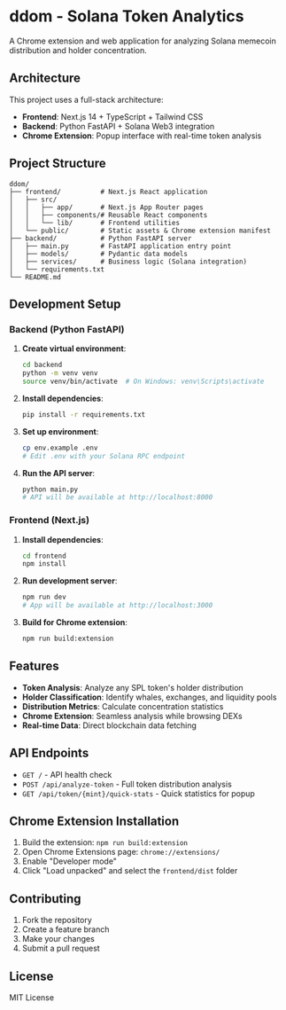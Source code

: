 # ddom - Solana Token Analytics

A Chrome extension and web application for analyzing Solana memecoin distribution and holder concentration.

## Architecture

This project uses a full-stack architecture:

- **Frontend**: Next.js 14 + TypeScript + Tailwind CSS
- **Backend**: Python FastAPI + Solana Web3 integration
- **Chrome Extension**: Popup interface with real-time token analysis

## Project Structure

```
ddom/
├── frontend/          # Next.js React application
│   ├── src/
│   │   ├── app/       # Next.js App Router pages
│   │   ├── components/# Reusable React components
│   │   └── lib/       # Frontend utilities
│   └── public/        # Static assets & Chrome extension manifest
├── backend/           # Python FastAPI server
│   ├── main.py        # FastAPI application entry point
│   ├── models/        # Pydantic data models
│   ├── services/      # Business logic (Solana integration)
│   └── requirements.txt
└── README.md
```

## Development Setup

### Backend (Python FastAPI)

1. **Create virtual environment**:
   ```bash
   cd backend
   python -m venv venv
   source venv/bin/activate  # On Windows: venv\Scripts\activate
   ```

2. **Install dependencies**:
   ```bash
   pip install -r requirements.txt
   ```

3. **Set up environment**:
   ```bash
   cp env.example .env
   # Edit .env with your Solana RPC endpoint
   ```

4. **Run the API server**:
   ```bash
   python main.py
   # API will be available at http://localhost:8000
   ```

### Frontend (Next.js)

1. **Install dependencies**:
   ```bash
   cd frontend
   npm install
   ```

2. **Run development server**:
   ```bash
   npm run dev
   # App will be available at http://localhost:3000
   ```

3. **Build for Chrome extension**:
   ```bash
   npm run build:extension
   ```

## Features

- **Token Analysis**: Analyze any SPL token's holder distribution
- **Holder Classification**: Identify whales, exchanges, and liquidity pools
- **Distribution Metrics**: Calculate concentration statistics
- **Chrome Extension**: Seamless analysis while browsing DEXs
- **Real-time Data**: Direct blockchain data fetching

## API Endpoints

- `GET /` - API health check
- `POST /api/analyze-token` - Full token distribution analysis
- `GET /api/token/{mint}/quick-stats` - Quick statistics for popup

## Chrome Extension Installation

1. Build the extension: `npm run build:extension`
2. Open Chrome Extensions page: `chrome://extensions/`
3. Enable "Developer mode"
4. Click "Load unpacked" and select the `frontend/dist` folder

## Contributing

1. Fork the repository
2. Create a feature branch
3. Make your changes
4. Submit a pull request

## License

MIT License